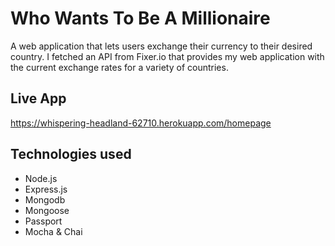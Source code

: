 # Who Wants To Be A Millionaire
A web application that lets users exchange their currency to their desired country. I fetched an API from Fixer.io that provides my web application with the current exchange rates for a variety of countries.

## Live App 
https://whispering-headland-62710.herokuapp.com/homepage

## Technologies used
  * Node.js
  * Express.js
  * Mongodb
  * Mongoose
  * Passport
  * Mocha & Chai
